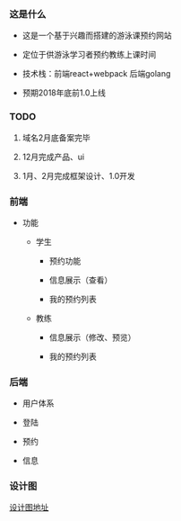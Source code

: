 ### 这是什么

- 这是一个基于兴趣而搭建的游泳课预约网站

- 定位于供游泳学习者预约教练上课时间

- 技术栈：前端react+webpack 后端golang

- 预期2018年底前1.0上线

### TODO

1. 域名2月底备案完毕

2. 12月完成产品、ui

3. 1月、2月完成框架设计、1.0开发


### 前端

- 功能

    - 学生
    
        - 预约功能
        
        - 信息展示（查看）
        
        - 我的预约列表
        
    - 教练

        - 信息展示（修改、预览）

        - 我的预约列表

### 后端

- 用户体系

- 登陆

- 预约

- 信息

### 设计图

[设计图地址](https://free.modao.cc/app/r764xLBgRFxxHtrf228DJ9FDTjx5OYm)
